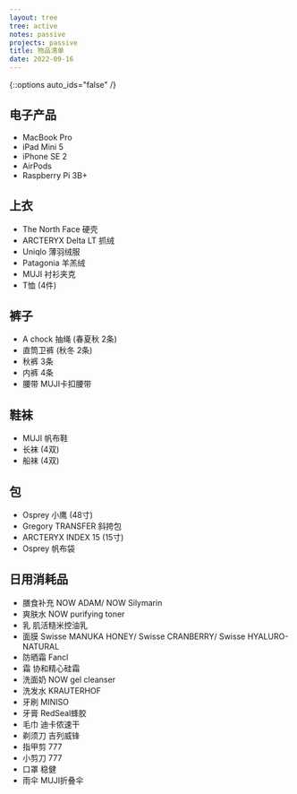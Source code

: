 ```yaml
---
layout: tree
tree: active
notes: passive
projects: passive
title: 物品清单
date: 2022-09-16
---
```



{::options auto_ids="false" /}


## 电子产品
* MacBook Pro
* iPad Mini 5
* iPhone SE 2
* AirPods
* Raspberry Pi 3B+

## 上衣
* The North Face 硬壳
* ARCTERYX Delta LT 抓绒
* Uniqlo 薄羽绒服
* Patagonia 羊羔绒
* MUJI 衬衫夹克
* T恤 (4件)

## 裤子
* A chock 抽绳 (春夏秋 2条)
* 直筒卫裤 (秋冬 2条)
* 秋裤 3条
* 内裤 4条
* 腰带 MUJI卡扣腰带

## 鞋袜
* MUJI 帆布鞋
* 长袜 (4双)
* 船袜 (4双)

## 包
* Osprey 小鹰 (48寸)
* Gregory TRANSFER 斜挎包
* ARCTERYX INDEX 15 (15寸)
* Osprey 帆布袋

## 日用消耗品
* 膳食补充 NOW ADAM/ NOW Silymarin
* 爽肤水 NOW purifying toner
* 乳 肌活糙米控油乳 
* 面膜 Swisse MANUKA HONEY/ Swisse CRANBERRY/ Swisse HYALURO-NATURAL
* 防晒霜 Fancl
* 霜 协和精心硅霜
* 洗面奶 NOW gel cleanser
* 洗发水 KRAUTERHOF
* 牙刷 MINISO
* 牙膏 RedSeal蜂胶
* 毛巾 迪卡侬速干
* 剃须刀 吉列威锋
* 指甲剪 777
* 小剪刀 777
* 口罩 稳健
* 雨伞 MUJI折叠伞

